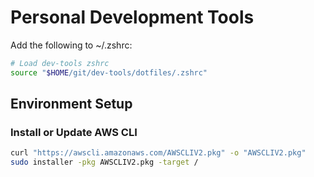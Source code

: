 # Personal Development Tools
Add the following to ~/.zshrc:

```sh
# Load dev-tools zshrc
source "$HOME/git/dev-tools/dotfiles/.zshrc"
```

## Environment Setup

### Install or Update AWS CLI
```sh
curl "https://awscli.amazonaws.com/AWSCLIV2.pkg" -o "AWSCLIV2.pkg"
sudo installer -pkg AWSCLIV2.pkg -target /
```
